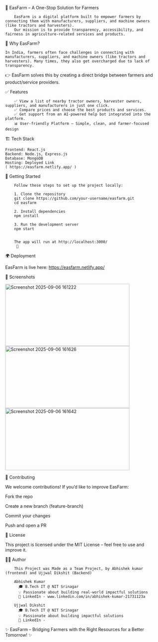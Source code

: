 🌱 EasFarm – A One-Stop Solution for Farmers

        EasFarm is a digital platform built to empower farmers by connecting them with manufacturers, suppliers, and machine owners (like tractors and harvesters).
        Our mission is to provide transparency, accessibility, and fairness in agriculture-related services and products.

🚜 Why EasFarm?

    In India, farmers often face challenges in connecting with manufacturers, suppliers, and machine owners (like tractors and harvesters). Many times, they also get overcharged due to lack of transparency.



👉 EasFarm solves this by creating a direct bridge between farmers and product/service providers.


✅ Features

        ✅ View a list of nearby tractor owners, harvester owners, suppliers, and manufacturers in just one click.
        ✅ Compare prices and choose the best products and services.
        ✅ Get support from an AI-powered help bot integrated into the platform.
        📊 User-friendly Platform – Simple, clean, and farmer-focused design       

🏗️ Tech Stack

    Frontend: React.js
    Backend: Node.js, Express.js
    Database: MongoDB
    Hosting: Deployed Link
    ( https://easfarm.netlify.app/ )


🚀 Getting Started

        Follow these steps to set up the project locally:
        
        1. Clone the repository
        git clone https://github.com/your-username/easfarm.git
        cd easfarm
        
        2. Install dependencies
        npm install
        
        3. Run the development server
        npm start
        
        
        The app will run at http://localhost:3000/
         🎉
        
  🌍 Deployment
  
  EasFarm is live here: https://easfarm.netlify.app/
  
  📸 Screenshots
  

<img width="400" height="200" alt="Screenshot 2025-09-06 161222" src="https://github.com/user-attachments/assets/3d265a52-b169-49c8-a5d6-bee3d876b50f" />
<img width="400" height="200" alt="Screenshot 2025-09-06 161626" src="https://github.com/user-attachments/assets/5562ccf4-76ed-4296-a5da-15f91384c939" /> 
<img width="400" height="200" alt="Screenshot 2025-09-06 161642" src="https://github.com/user-attachments/assets/6a10945a-c0e1-47a6-a001-c841b2427474" />

  
  🤝 Contributing
  
  We welcome contributions! If you’d like to improve EasFarm:
  
  Fork the repo
  
  Create a new branch (feature-branch)
  
  Commit your changes
  
  Push and open a PR

📜 License

This project is licensed under the MIT License – feel free to use and improve it.

👨‍💻 Author

        This Project was Made as a Team Project, by Abhishek kumar (frontend) and Ujjwal Dikshit (Backend)
        
        Abhishek Kumar
          🎓 B.Tech IT @ NIT Srinagar
          💡 Passionate about building real-world impactful solutions
          🔗 LinkedIn - www.linkedin.com/in/abhishek-kumar-21731123a
        
        Ujjwal Dikshit
          🎓 B.Tech IT @ NIT Srinagar
          💡 Passionate about building impactful solutions
          🔗 LinkedIn - 

✨ EasFarm – Bridging Farmers with the Right Resources for a Better Tomorrow! ✨





